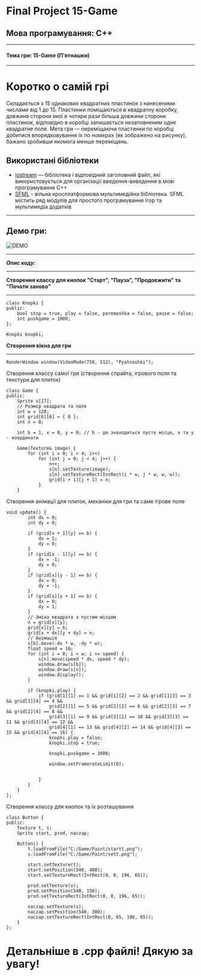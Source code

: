 
# Final Project 15-Game

## Мова програмування: **C++**
------
#### Тема гри: **15-Game (П'ятнашки)**
----
# Коротко о самій грі

Складається з 15 однакових квадратних пластинок з нанесеними числами від 1 до 15. Пластинки поміщаються в квадратну коробку, довжина сторони якої в чотири рази більша довжини сторони пластинок, відповідно в коробці залишається незаповненим одне квадратне поле. Мета гри — переміщаючи пластинки по коробці добитися впорядковування їх по номерах (як зображено на рисунку), бажано зробивши якомога менше переміщень.

## Використані бібліотеки

- [iostream](https://uk.wikipedia.org/wiki/Iostream) — бібліотека і відповідний заголовний файл, які використовується для організації введення-виведення в мові програмування C++
- [SFML](https://www.sfml-dev.org/) - вільна кросплатформова мультимедійна бібліотека. SFML містить ряд модулів для простого програмування ігор та мультимедіа додатків

---
## Демо гри:
![DEMO](https://cdn.discordapp.com/attachments/1036007615379017779/1037755764716085289/demka.gif)

---


***Опис коду:***

---

**Створення классу для кнопок "Старт", "Пауза", "Продовжити" та "Почати заново"**

-----
```
class Knopki {
public:
    bool stop = true, play = false, peremeshka = false, pause = false;
    int puskgame = 1000;
};

Knopki knopki;
```
**Створення вікна для гри**

-----
```
RenderWindow window(VideoMode(750, 512), "Pyatnashki");
```
Створення классу самої гри (створення спрайта, ігрового поля та текстури для плиток)

```
class Game {
public:
    Sprite s[17];
    // Розмір квадрата та поля
    int w = 128;
    int grid[6][6] = { 0 };
    int n = 0;

    int b = 1, x = 0, y = 0; // b - де знаходиться пусте місце, x та y - координати

    Game(Texture& image) {
        for (int i = 0; i < 4; i++)
            for (int j = 0; j < 4; j++) {
                n++;
                s[n].setTexture(image);
                s[n].setTextureRect(IntRect(i * w, j * w, w, w));
                grid[i + 1][j + 1] = n;
            }
    }
```
Створення анімації для плиток, механіки для гри та саме ігрове поле

```
void update() {
        int dx = 0;
        int dy = 0;

        if (grid[x + 1][y] == b) {
            dx = 1;
            dy = 0;
        }
        if (grid[x - 1][y] == b) {
            dx = -1;
            dy = 0;
        }
        if (grid[x][y - 1] == b) {
            dx = 0;
            dy = -1;
        }
        if (grid[x][y + 1] == b) {
            dx = 0;
            dy = 1;
        }
        // Зміна квадрата з пустим місцем
        n = grid[x][y];
        grid[x][y] = b;
        grid[x + dx][y + dy] = n;
        // Анімація
        s[b].move(-dx * w, -dy * w);
        float speed = 16;
        for (int i = 0; i < w; i += speed) {
            s[n].move(speed * dx, speed * dy);
            window.draw(s[b]);
            window.draw(s[n]);
            window.display();
        }

        if (knopki.play) {
            if (grid[1][1] == 1 && grid[1][2] == 2 && grid[1][3] == 3 && grid[1][4] == 4 &&
                grid[2][1] == 5 && grid[2][2] == 6 && grid[2][3] == 7 && grid[2][4] == 8 &&
                grid[3][1] == 9 && grid[3][2] == 10 && grid[3][3] == 11 && grid[3][4] == 12 &&
                grid[4][1] == 13 && grid[4][2] == 14 && grid[4][3] == 15 && grid[4][4] == 16) {
                knopki.play = false;
                knopki.stop = true;

                knopki.puskgame = 1000;

                window.setFramerateLimit(0);

 
            }
        }
    }
};
```
Створення классу для кнопок та їх розташування
```
class Button {
public:
    Texture t, s;
    Sprite start, prod, naczap;

    Button() {
        t.loadFromFile("C:/Game/Paint/startt.png");
        s.loadFromFile("C:/Game/Paint/sett.png");

        start.setTexture(t);
        start.setPosition(540, 400);
        start.setTextureRect(IntRect(0, 0, 196, 65));

        prod.setTexture(s);
        prod.setPosition(540, 150);
        prod.setTextureRect(IntRect(0, 0, 196, 65));

        naczap.setTexture(s);
        naczap.setPosition(540, 300);
        naczap.setTextureRect(IntRect(0, 65, 196, 65));
    }
};
```

# **Детальніше в .cpp файлі! Дякую за увагу!**


